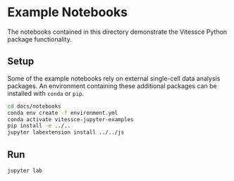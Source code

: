 # Example Notebooks

The notebooks contained in this directory demonstrate the Vitessce Python package functionality.

## Setup

Some of the example notebooks rely on external single-cell data analysis packages. An environment containing these additional packages can be installed with `conda` or `pip`.

```sh
cd docs/notebooks
conda env create -f environment.yml
conda activate vitessce-jupyter-examples
pip install -e ../..
jupyter labextension install ../../js
```

## Run

```sh
jupyter lab
```

